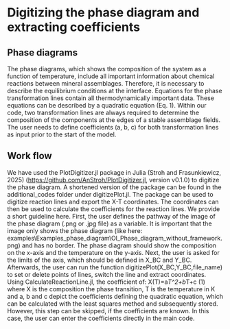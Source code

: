 # Digitizing the phase diagram and extracting coefficients

## Phase diagrams

The phase diagrams, which shows the composition of the system as a function of temperature, include all important information about chemical reactions between mineral assemblages. Therefore, it is necessary to describe the equilibrium conditions at the interface. Equations for the phase transformation lines contain all thermodynamically important data. These equations can be described by a quadratic equation (Eq. 1). Within our code, two transformation lines are always required to determine the composition of the components at the edges of a stable assemblage fields. The user needs to define coefficients (a, b, c) for both transformation lines as input prior to the start of the model.

## Work flow

We have used the PlotDigitizer.jl package in Julia (Stroh and Frasunkiewicz, 2025) (https://github.com/AnStroh/PlotDigitizer.jl, version v0.1.0) to digitize the phase diagram. A shortened version of the package can be found in the additional_codes folder under digitizePlot.jl. The package can be used to digitize reaction lines and export the X-T coordinates. The coordinates can then be used to calculate the coefficients for the reaction lines. We provide a short guideline here.
First, the user defines the pathway of the image of the phase diagram (.png or .jpg file) as a variable. It is important that the image only shows the phase diagram (like here: examples\Examples_phase_diagram\Ol_Phase_diagram_without_framework.png) and has no border. The phase diagram should show the composition on the x-axis and the temperature on the y-axis. Next, the user is asked for the limits of the axis, which should be defined in X_BC and Y_BC. Afterwards, the user can run the function digitizePlot(X_BC,Y_BC,file_name) to set or delete points of lines, switch the line and extract coordinates. Using CalculateReactionLine.jl, the coefficient of:
X(T)=a*T^2+b*T+c              (1)
where X is the composition the phase transition, T is the temperature in K and a, b and c depict the coefficients defining the quadratic equation, which can be calculated with the least squares method and subsequently stored. 
However, this step can be skipped, if the coefficients are known. In this case, the user can enter the coefficients directly in the main code.
